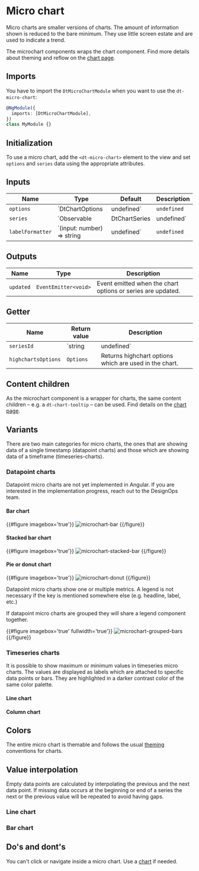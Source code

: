 # Micro chart

Micro charts are smaller versions of charts. The amount of information shown is
reduced to the bare minimum. They use little screen estate and are used to
indicate a trend.

<ba-live-example name="MicroChartDefaultExample" fullwidth="true"></ba-live-example>

The microchart components wraps the chart component. Find more details about
theming and reflow on the [chart page](/components/charts/).

## Imports

You have to import the `DtMicroChartModule` when you want to use the
`dt-micro-chart`:

```typescript
@NgModule({
  imports: [DtMicroChartModule],
})
class MyModule {}
```

## Initialization

To use a micro chart, add the `<dt-micro-chart>` element to the view and set
`options` and `series` data using the appropriate attributes.

## Inputs

| Name             | Type                                                    | Default     | Description                                                                                                                                                      |
| ---------------- | ------------------------------------------------------- | ----------- | ---------------------------------------------------------------------------------------------------------------------------------------------------------------- |
| `options`        | `DtChartOptions | undefined`                            | `undefined` | Sets options for the chart. `DtChartOptions` extends from `Highcharts.Options`, but removes the series property. The series property is passed as its own input. |
| `series`         | `Observable<DtChartSeries> | DtChartSeries | undefined` | `undefined` | Sets the series of the chart. The type can either be a stream of series data for continuous updates or a static array.                                           |
| `labelFormatter` | `(input: number) => string | undefined`                 | `undefined` | Sets the label formatter function for the min and max data point.                                                                                                |

## Outputs

| Name      | Type                 | Description                                                 |
| --------- | -------------------- | ----------------------------------------------------------- |
| `updated` | `EventEmitter<void>` | Event emitted when the chart options or series are updated. |

## Getter

| Name                | Return value         | Description                                                   |
| ------------------- | -------------------- | ------------------------------------------------------------- |
| `seriesId`          | `string | undefined` | Gets the series ID of the series currently used in the chart. |
| `highchartsOptions` | `Options`            | Returns highchart options which are used in the chart.        |

## Content children

As the microchart component is a wrapper for charts, the same content children –
e.g. a `dt-chart-tooltip` – can be used. Find details on the
[chart page](/components/charts/).

## Variants

There are two main categories for micro charts, the ones that are showing data
of a single timestamp (datapoint charts) and those which are showing data of a
timeframe (timeseries-charts).

### Datapoint charts

Datapoint micro charts are not yet implemented in Angular. If you are interested
in the implementation progress, reach out to the DesignOps team.

#### Bar chart

{{#figure imagebox='true'}}
![microchart-bar](https://d24pvdz4mvzd04.cloudfront.net/test/microchart-bar-206-e3d25d75c8.png)
{{/figure}}

#### Stacked bar chart

{{#figure imagebox='true'}}
![microchart-stacked-bar](https://d24pvdz4mvzd04.cloudfront.net/test/microchart-stacked-739-57f0371110.png)
{{/figure}}

#### Pie or donut chart

{{#figure imagebox='true'}}
![microchart-donut](https://d24pvdz4mvzd04.cloudfront.net/test/microchart-donut-339-9edbe58d0f.png)
{{/figure}}

Datapoint micro charts show one or multiple metrics. A legend is not necessary
if the key is mentioned somewhere else (e.g. headline, label, etc.)

If datapoint micro charts are grouped they will share a legend component
together.

{{#figure imagebox='true' fullwidth='true'}}
![microchart-grouped-bars](https://d24pvdz4mvzd04.cloudfront.net/test/microchart-grouped-bars-1604-03903594b1.png)
{{/figure}}

### Timeseries charts

It is possible to show maximum or minimum values in timeseries micro charts. The
values are displayed as labels which are attached to specific data points or
bars. They are highlighted in a darker contrast color of the same color palette.

#### Line chart

<ba-live-example name="MicroChartDefaultExample" fullwidth="true"></ba-live-example>

#### Column chart

<ba-live-example name="MicroChartColumnsExample" fullwidth="true"></ba-live-example>

<ba-live-example name="MicroChartStreamExample" fullwidth="true"></ba-live-example>

## Colors

The entire micro chart is themable and follows the usual
[theming](/patterns/theming) conventions for charts.

## Value interpolation

Empty data points are calculated by interpolating the previous and the next data
point. If missing data occurs at the beginning or end of a series the next or
the previous value will be repeated to avoid having gaps.

### Line chart

<ba-live-example name="MicroChartInterpolatedExample" fullwidth="true"></ba-live-example>

### Bar chart

<ba-live-example name="MicroChartColumnsInterpolatedExample" fullwidth="true"></ba-live-example>

## Do's and dont's

You can't click or navigate inside a micro chart. Use a
[chart](/components/chart) if needed.
